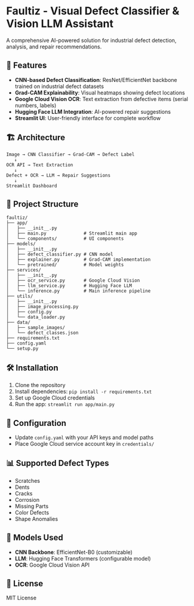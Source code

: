 # Faultiz - Visual Defect Classifier & Vision LLM Assistant

A comprehensive AI-powered solution for industrial defect detection, analysis, and repair recommendations.

## 🚀 Features

- **CNN-based Defect Classification**: ResNet/EfficientNet backbone trained on industrial defect datasets
- **Grad-CAM Explainability**: Visual heatmaps showing defect locations
- **Google Cloud Vision OCR**: Text extraction from defective items (serial numbers, labels)
- **Hugging Face LLM Integration**: AI-powered repair suggestions
- **Streamlit UI**: User-friendly interface for complete workflow

## 🏗️ Architecture

```
Image → CNN Classifier → Grad-CAM → Defect Label
   ↓
OCR API → Text Extraction
   ↓
Defect + OCR → LLM → Repair Suggestions
   ↓
Streamlit Dashboard
```

## 📁 Project Structure

```
faultiz/
├── app/
│   ├── __init__.py
│   ├── main.py              # Streamlit main app
│   └── components/          # UI components
├── models/
│   ├── __init__.py
│   ├── defect_classifier.py # CNN model
│   ├── explainer.py         # Grad-CAM implementation
│   └── pretrained/          # Model weights
├── services/
│   ├── __init__.py
│   ├── ocr_service.py       # Google Cloud Vision
│   ├── llm_service.py       # Hugging Face LLM
│   └── inference.py         # Main inference pipeline
├── utils/
│   ├── __init__.py
│   ├── image_processing.py
│   ├── config.py
│   └── data_loader.py
├── data/
│   ├── sample_images/
│   └── defect_classes.json
├── requirements.txt
├── config.yaml
└── setup.py
```

## 🛠️ Installation

1. Clone the repository
2. Install dependencies: `pip install -r requirements.txt`
3. Set up Google Cloud credentials
4. Run the app: `streamlit run app/main.py`

## 🔧 Configuration

- Update `config.yaml` with your API keys and model paths
- Place Google Cloud service account key in `credentials/`

## 📊 Supported Defect Types

- Scratches
- Dents
- Cracks
- Corrosion
- Missing Parts
- Color Defects
- Shape Anomalies

## 🤖 Models Used

- **CNN Backbone**: EfficientNet-B0 (customizable)
- **LLM**: Hugging Face Transformers (configurable model)
- **OCR**: Google Cloud Vision API

## 📝 License

MIT License
